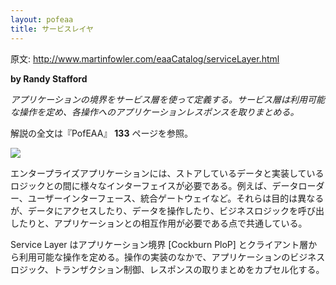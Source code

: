 ```yaml
---
layout: pofeaa
title: サービスレイヤ
---
```


原文: http://www.martinfowler.com/eaaCatalog/serviceLayer.html

**by Randy Stafford**

*アプリケーションの境界をサービス層を使って定義する。サービス層は利用可能な操作を定め、各操作へのアプリケーションレスポンスを取りまとめる。*

解説の全文は『PofEAA』 **133** ページを参照。

![](http://www.martinfowler.com/eaaCatalog/ServiceLayerSketch.gif)

エンタープライズアプリケーションには、ストアしているデータと実装しているロジックとの間に様々なインターフェイスが必要である。例えば、データローダー、ユーザーインターフェース、統合ゲートウェイなど。それらは目的は異なるが、データにアクセスしたり、データを操作したり、ビジネスロジックを呼び出したりと、アプリケーションとの相互作用が必要である点で共通している。

Service Layer はアプリケーション境界 [Cockburn PloP] とクライアント層から利用可能な操作を定める。操作の実装のなかで、アプリケーションのビジネスロジック、トランザクション制御、レスポンスの取りまとめをカプセル化する。
